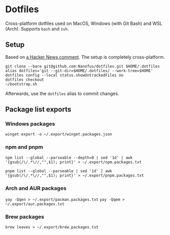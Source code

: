 # Dotfiles

Cross-platform dotfiles used on MacOS, Windows (with Git Bash) and WSL (Arch). Supports `bash` and `zsh`.

## Setup

Based on [a Hacker News comment](https://news.ycombinator.com/item?id=11070797). The setup is completely cross-platform.
```
git clone --bare git@github.com:Nanofus/dotfiles.git $HOME/.dotfiles
alias dotfiles='git --git-dir=$HOME/.dotfiles/ --work-tree=$HOME'
dotfiles config --local status.showUntrackedFiles no
dotfiles checkout
~/bootstrap.sh
```
Afterwards, use the `dotfiles` alias to commit changes.

## Package list exports

### Windows packages
`winget export -o ~/.export/winget.packages.json`

### npm and pnpm
`npm list --global --parseable --depth=0 | sed '1d' | awk '{gsub(/\/.*\//,"",$1); print}' > ~/.export/npm.packages.txt`

`pnpm list --global --parseable | sed '1d' | awk '{gsub(/\/.*\//,"",$1); print}' > ~/.export/pnpm.packages.txt`

### Arch and AUR packages
`yay -Qqen > ~/.export/pacman.packages.txt`
`yay -Qqem > ~/.export/aur.packages.txt`

### Brew packages
`brew leaves > ~/.export/brew.packages.txt`
